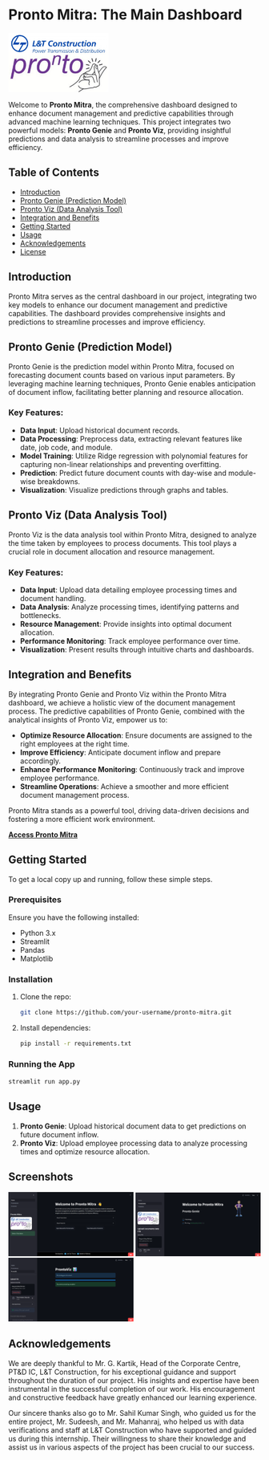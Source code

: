 

# Pronto Mitra: The Main Dashboard
<img src="https://github.com/Saitharunjami/ProntoMitra/blob/main/assets/logo_1_1.png" alt="Pronto Mitra" width="200" />

Welcome to **Pronto Mitra**, the comprehensive dashboard designed to enhance document management and predictive capabilities through advanced machine learning techniques. This project integrates two powerful models: **Pronto Genie** and **Pronto Viz**, providing insightful predictions and data analysis to streamline processes and improve efficiency.

## Table of Contents

- [Introduction](#introduction)
- [Pronto Genie (Prediction Model)](#pronto-genie-prediction-model)
- [Pronto Viz (Data Analysis Tool)](#pronto-viz-data-analysis-tool)
- [Integration and Benefits](#integration-and-benefits)
- [Getting Started](#getting-started)
- [Usage](#usage)
- [Acknowledgements](#acknowledgements)
- [License](#license)

## Introduction

Pronto Mitra serves as the central dashboard in our project, integrating two key models to enhance our document management and predictive capabilities. The dashboard provides comprehensive insights and predictions to streamline processes and improve efficiency.

## Pronto Genie (Prediction Model)

Pronto Genie is the prediction model within Pronto Mitra, focused on forecasting document counts based on various input parameters. By leveraging machine learning techniques, Pronto Genie enables anticipation of document inflow, facilitating better planning and resource allocation.

### Key Features:
- **Data Input**: Upload historical document records.
- **Data Processing**: Preprocess data, extracting relevant features like date, job code, and module.
- **Model Training**: Utilize Ridge regression with polynomial features for capturing non-linear relationships and preventing overfitting.
- **Prediction**: Predict future document counts with day-wise and module-wise breakdowns.
- **Visualization**: Visualize predictions through graphs and tables.

## Pronto Viz (Data Analysis Tool)

Pronto Viz is the data analysis tool within Pronto Mitra, designed to analyze the time taken by employees to process documents. This tool plays a crucial role in document allocation and resource management.

### Key Features:
- **Data Input**: Upload data detailing employee processing times and document handling.
- **Data Analysis**: Analyze processing times, identifying patterns and bottlenecks.
- **Resource Management**: Provide insights into optimal document allocation.
- **Performance Monitoring**: Track employee performance over time.
- **Visualization**: Present results through intuitive charts and dashboards.

## Integration and Benefits

By integrating Pronto Genie and Pronto Viz within the Pronto Mitra dashboard, we achieve a holistic view of the document management process. The predictive capabilities of Pronto Genie, combined with the analytical insights of Pronto Viz, empower us to:
- **Optimize Resource Allocation**: Ensure documents are assigned to the right employees at the right time.
- **Improve Efficiency**: Anticipate document inflow and prepare accordingly.
- **Enhance Performance Monitoring**: Continuously track and improve employee performance.
- **Streamline Operations**: Achieve a smoother and more efficient document management process.

Pronto Mitra stands as a powerful tool, driving data-driven decisions and fostering a more efficient work environment.

[**Access Pronto Mitra**](https://prontomitra.streamlit.app/)

## Getting Started

To get a local copy up and running, follow these simple steps.

### Prerequisites

Ensure you have the following installed:
- Python 3.x
- Streamlit
- Pandas
- Matplotlib

### Installation

1. Clone the repo:
    ```sh
    git clone https://github.com/your-username/pronto-mitra.git
    ```
2. Install dependencies:
    ```sh
    pip install -r requirements.txt
    ```

### Running the App

```sh
streamlit run app.py
```

## Usage

1. **Pronto Genie**: Upload historical document data to get predictions on future document inflow.
2. **Pronto Viz**: Upload employee processing data to analyze processing times and optimize resource allocation.

## Screenshots

<img src="https://github.com/Saitharunjami/ProntoMitra/blob/main/assets/Main%20Dashboard.png" alt="Pronto Mitra" width="250" />

<img src="https://github.com/Saitharunjami/ProntoMitra/blob/main/assets/Prontogeniedashboard.png" alt="Pronto Genie" width="250" />

<img src="https://github.com/Saitharunjami/ProntoMitra/blob/main/assets/ProntoVizdashboard.png" alt="Pronto Viz" width="250" />


## Acknowledgements

We are deeply thankful to Mr. G. Kartik, Head of the Corporate Centre, PT&D IC, L&T Construction, for his exceptional guidance and support throughout the duration of our project. His insights and expertise have been instrumental in the successful completion of our work. His encouragement and constructive feedback have greatly enhanced our learning experience.

Our sincere thanks also go to Mr. Sahil Kumar Singh, who guided us for the entire project, Mr. Sudeesh, and Mr. Mahanraj, who helped us with data verifications and staff at L&T Construction who have supported and guided us during this internship. Their willingness to share their knowledge and assist us in various aspects of the project has been crucial to our success.


